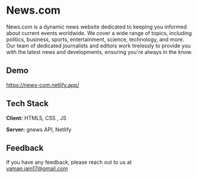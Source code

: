 
# News.com

News.com is a dynamic news website dedicated to keeping you informed about current events worldwide. We cover a wide range of topics, including politics, business, sports, entertainment, science, technology, and more. Our team of dedicated journalists and editors work tirelessly to provide you with the latest news and developments, ensuring you're always in the know.








## Demo
https://news-com.netlify.app/

## Tech Stack

**Client:** HTML5, CSS , JS

**Server:** gnews API, Netlify


## Feedback

If you have any feedback, please reach out to us at vaman.jain17@gmail.com

